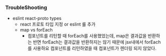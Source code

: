 ### TroubleShooting

* eslint react-proto types 
   * react 프로토 타입 지정 or eslint 룰 추가 
   * map vs forEach
      - 컴포넌트를 리턴할 때 forEach를 사용했었는데, map은 결과값을 반환하는 반면 forEach는 결과값을 반환하지는 않기 때문에 jsx내에서 forEach를 사용하요 컴포넌트를 리턴하였을 때 컴포넌트가 렌더링 되지 않았다.